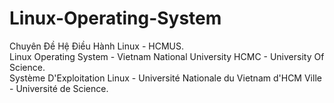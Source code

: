 # Linux-Operating-System
Chuyên Đề Hệ Điều Hành Linux - HCMUS.<br/>
Linux Operating System - Vietnam National University HCMC - University Of Science.<br/>
Système D'Exploitation Linux - Université Nationale du Vietnam d'HCM Ville - Université de Science.<br/>